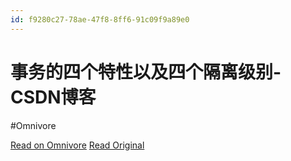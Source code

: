 ```yaml
---
id: f9280c27-78ae-47f8-8ff6-91c09f9a89e0
---
```


# 事务的四个特性以及四个隔离级别-CSDN博客
#Omnivore

[Read on Omnivore](https://omnivore.app/me/csdn-191e523a7fe)
[Read Original](https://blog.csdn.net/weixin_43146572/article/details/117413762)

